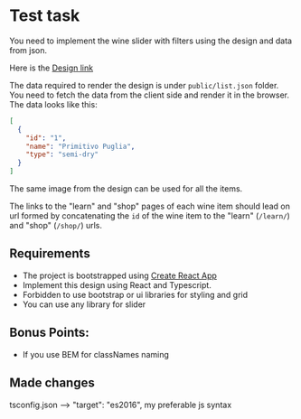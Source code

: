 # Test task

You need to implement the wine slider with filters using the design and data from json. 

Here is the [Design link](https://www.figma.com/file/hgivuPu9HpDkxWqQunx8vz/Untitled?node-id=0%3A1&t=x0JoJZEahDARlToS-0)

The data required to render the design is under `public/list.json` folder. You need to fetch the data from the client side and render it in the browser. The data looks like this:

```json
[
  {
    "id": "1",
    "name": "Primitivo Puglia",
    "type": "semi-dry"
  }
]
```

The same image from the design can be used for all the items.

The links to the "learn" and "shop" pages of each wine item should lead on url formed by concatenating the `id` of the wine item to the "learn" (`/learn/`) and "shop" (`/shop/`) urls.


## Requirements
- The project is bootstrapped using [Create React App](https://github.com/facebook/create-react-app)
- Implement this design using React and Typescript.
- Forbidden to use bootstrap or ui libraries for styling and grid
- You can use any library for slider


## Bonus Points:
- If you use BEM for classNames naming


## Made changes
tsconfig.json --> "target": "es2016", my preferable js syntax